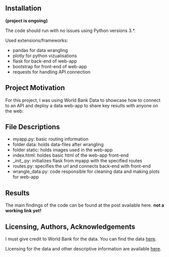 ## Installation
__(project is ongoing)__

The code should run with no issues using Python versions 3.*.

Used extensions/frameworks:
- pandas for data wrangling
- plotly for python vizualisations
- flask for back-end of web-app
- bootstrap for front-end of web-app
- requests for handling API connection

## Project Motivation
For this project, I was using World Bank Data to showcase how to connect to an API and deploy a data web-app to share key results with anyone on the web:

## File Descriptions
- myapp.py: basic routing information
- folder data: holds data-files after wrangling
- folder static: holds images used in the web-app
- index.html: holdes basic html of the web-app front-end
- \__init__.py: initializes flask from myapp with the specified routes
- routes.py: specifies the url and connects back-end with front-end
- wrangle_data.py: code responsible for cleaning data and making plots for web-app

## Results
The main findings of the code can be found at the post available here. __not a working link yet!__

## Licensing, Authors, Acknowledgements
I must give credit to World Bank for the data. You can find the data [here](https://data.worldbank.org/indicator).

Licensing for the data and other descriptive information are available [here](https://datacatalog.worldbank.org/public-licenses#:~:text=The%20World%20Bank%20Group%20makes,are%20available%20under%20other%20licenses.).
